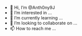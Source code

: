 - 👋 Hi, I’m @Anth0ny9J
- 👀 I’m interested in ...
- 🌱 I’m currently learning ...
- 💞️ I’m looking to collaborate on ...
- 📫 How to reach me ...

<!---
Anth0ny9J/Anth0ny9J is a ✨ special ✨ repository because its `README.md` (this file) appears on your GitHub profile.
You can click the Preview link to take a look at your changes.
--->
